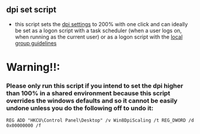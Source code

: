 ## dpi set script
- this script sets the [dpi settings](https://www.deskmodder.de/wiki/index.php/Bildschirmanzeige_DPI_Einstellung_Windows_10#DPI-Einstellung_in_der_Registry_.C3.A4ndern_Windows_10) to 200% with one click and can ideally be set as a logon script with a task scheduler (when a user logs on, when running as the current user) or as a logon script with the [local group guidelines](https://www.windowspro.de/wolfgang-sommergut/login-scripts-ueber-gpos-user-eigenschaften-konfigurieren)

# Warning!!: 
### Please only run this script if you intend to set the dpi higher than 100% in a shared environment because this script overrides the windows defaults and so it cannot be easily undone unless you do the following off to undo it:
````
REG ADD "HKCU\Control Panel\Desktop" /v Win8DpiScaling /t REG_DWORD /d 0x00000000 /f
````
